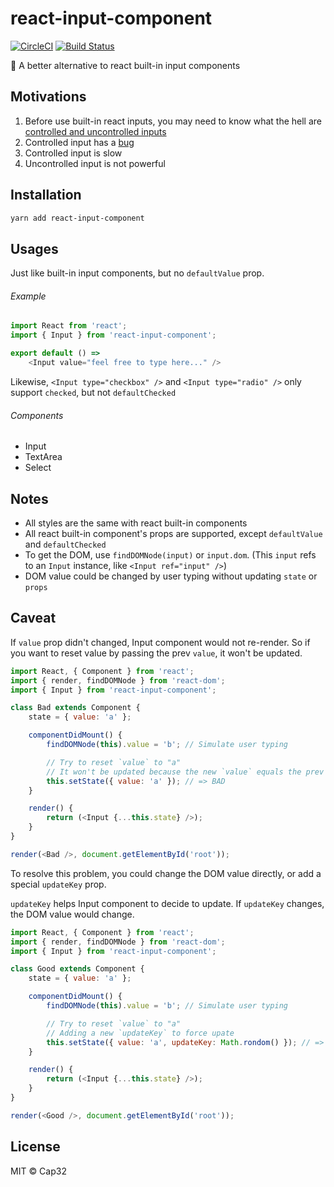 # react-input-component

[![CircleCI](https://circleci.com/gh/Cap32/react-input-component.svg?style=shield)](https://circleci.com/gh/Cap32/react-input-component) [![Build Status](https://travis-ci.org/Cap32/react-input-component.svg?branch=master)](https://travis-ci.org/Cap32/react-input-component)

🚀 A better alternative to react built-in input components


## Motivations

1. Before use built-in react inputs, you may need to know what the hell are [controlled and uncontrolled inputs](https://goshakkk.name/controlled-vs-uncontrolled-inputs-react/)
2. Controlled input has a [bug](https://github.com/facebook/react/issues/3926)
3. Controlled input is slow
4. Uncontrolled input is not powerful


## Installation

```bash
yarn add react-input-component
```


## Usages

Just like built-in input components, but no `defaultValue` prop.

###### Example

```js
import React from 'react';
import { Input } from 'react-input-component';

export default () =>
    <Input value="feel free to type here..." />
```

Likewise, `<Input type="checkbox" />` and `<Input type="radio" />` only support `checked`, but not `defaultChecked`

###### Components

- Input
- TextArea
- Select


## Notes

- All styles are the same with react built-in components
- All react built-in component's props are supported, except `defaultValue` and `defaultChecked`
- To get the DOM, use `findDOMNode(input)` or `input.dom`. (This `input` refs to an `Input` instance, like `<Input ref="input" />`)
- DOM value could be changed by user typing without updating `state` or `props`


## Caveat

If `value` prop didn't changed, Input component would not re-render. So if you want to reset value by passing the prev `value`, it won't be updated.

```js
import React, { Component } from 'react';
import { render, findDOMNode } from 'react-dom';
import { Input } from 'react-input-component';

class Bad extends Component {
    state = { value: 'a' };

    componentDidMount() {
        findDOMNode(this).value = 'b'; // Simulate user typing

        // Try to reset `value` to "a"
        // It won't be updated because the new `value` equals the prev `value`
        this.setState({ value: 'a' }); // => BAD
    }

    render() {
        return (<Input {...this.state} />);
    }
}

render(<Bad />, document.getElementById('root'));
```

To resolve this problem, you could change the DOM value directly, or add a special `updateKey` prop.

`updateKey` helps Input component to decide to update. If `updateKey` changes, the DOM value would change.

```js
import React, { Component } from 'react';
import { render, findDOMNode } from 'react-dom';
import { Input } from 'react-input-component';

class Good extends Component {
    state = { value: 'a' };

    componentDidMount() {
        findDOMNode(this).value = 'b'; // Simulate user typing

        // Try to reset `value` to "a"
        // Adding a new `updateKey` to force upate
        this.setState({ value: 'a', updateKey: Math.rondom() }); // => GOOD
    }

    render() {
        return (<Input {...this.state} />);
    }
}

render(<Good />, document.getElementById('root'));
```


## License

MIT © Cap32
